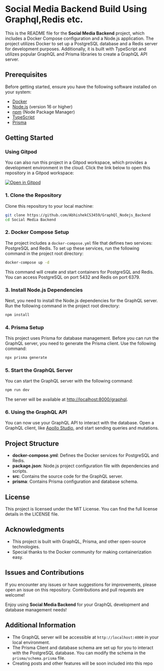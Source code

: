 # Social Media Backend Build Using Graphql,Redis etc.

This is the README file for the **Social Media Backend** project, which includes a Docker Compose configuration and a Node.js application. The project utilizes Docker to set up a PostgreSQL database and a Redis server for development purposes. Additionally, it is built with TypeScript and utilizes popular GraphQL and Prisma libraries to create a GraphQL API server.

## Prerequisites

Before getting started, ensure you have the following software installed on your system:

- [Docker](https://www.docker.com/)
- [Node.js](https://nodejs.org/) (version 16 or higher)
- [npm](https://www.npmjs.com/) (Node Package Manager)
- [TypeScript](https://www.typescriptlang.org/)
- [Prisma](https://www.prisma.io/)

## Getting Started




### Using Gitpod

You can also run this project in a Gitpod workspace, which provides a development environment in the cloud. Click the link below to open this repository in a Gitpod workspace:

[![Open in Gitpod](https://gitpod.io/button/open-in-gitpod.svg)](https://gitpod.io/#https://github.com/your-username/GraphQl_Nodejs_Backend)

### 1. Clone the Repository

Clone this repository to your local machine:

```bash
git clone https://github.com/AbhishekCS3459/GraphQl_Nodejs_Backend
cd Social Media Backend
```

### 2. Docker Compose Setup

The project includes a `docker-compose.yml` file that defines two services: PostgreSQL and Redis. To set up these services, run the following command in the project root directory:

```bash
docker-compose up -d
```

This command will create and start containers for PostgreSQL and Redis. You can access PostgreSQL on port 5432 and Redis on port 6379.

### 3. Install Node.js Dependencies

Next, you need to install the Node.js dependencies for the GraphQL server. Run the following command in the project root directory:

```bash
npm install
```

### 4. Prisma Setup

This project uses Prisma for database management. Before you can run the GraphQL server, you need to generate the Prisma client. Use the following command:

```bash
npx prisma generate
```

### 5. Start the GraphQL Server

You can start the GraphQL server with the following command:

```bash
npm run dev
```

The server will be available at [http://localhost:8000/graphql](http://localhost:8000/graphql).

### 6. Using the GraphQL API

You can now use your GraphQL API to interact with the database. Open a GraphQL client, like [Apollo Studio](https://studio.apollographql.com/), and start sending queries and mutations.

## Project Structure

- **docker-compose.yml**: Defines the Docker services for PostgreSQL and Redis.
- **package.json**: Node.js project configuration file with dependencies and scripts.
- **src**: Contains the source code for the GraphQL server.
- **prisma**: Contains Prisma configuration and database schema.

## License

This project is licensed under the MIT License. You can find the full license details in the LICENSE file.

## Acknowledgments

- This project is built with GraphQL, Prisma, and other open-source technologies.
- Special thanks to the Docker community for making containerization easy.

## Issues and Contributions

If you encounter any issues or have suggestions for improvements, please open an issue on this repository. Contributions and pull requests are welcome!

Enjoy using **Social Media Backend** for your GraphQL development and database management needs!

## Additional Information

- The GraphQL server will be accessible at `http://localhost:4000` in your local environment.
- The Prisma Client and database schema are set up for you to interact with the PostgreSQL database. You can modify the schema in the `prisma/schema.prisma` file.
- Creating posts and other features will be soon included into this repo
